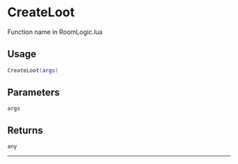 # CreateLoot
Function name in RoomLogic.lua
## Usage
```lua
CreateLoot(args)
```
## Parameters
`args`
## Returns
`any`

---